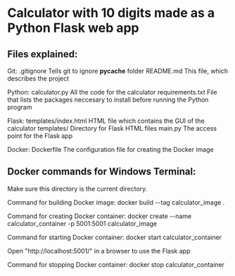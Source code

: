 # Calculator with 10 digits made as a Python Flask web app

## Files explained:

Git:
.gitignore          Tells git to ignore __pycache__ folder
README.md           This file, which describes the project

Python:
calculator.py       All the code for the calculator
requirements.txt    File that lists the packages neccesary to install before running the Python program

Flask:
templates/index.html    HTML file which contains the GUI of the calculator
templates/              Directory for Flask HTML files
main.py                 The access point for the Flask app

Docker:
Dockerfile          The configuration file for creating the Docker image



## Docker commands for Windows Terminal:
Make sure this directory is the current directory.

Command for building Docker image:
docker build --tag calculator_image .

Command for creating Docker container:
docker create --name calculator_container -p 5001:5001 calculator_image

Command for starting Docker container:
docker start calculator_container

Open "http://localhost:5001/" in a browser to use the Flask app

Command for stopping Docker container:
docker stop calculator_container